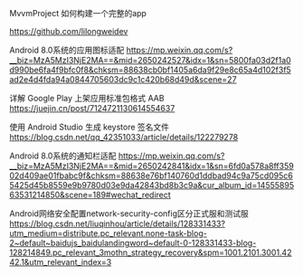 MvvmProject 如何构建一个完整的app 

https://github.com/lilongweidev

Android 8.0系统的应用图标适配
https://mp.weixin.qq.com/s?__biz=MzA5MzI3NjE2MA==&mid=2650242527&idx=1&sn=5800fa03d2f1a0d990be6fa4f9bfc0f8&chksm=88638cb0bf1405a6da9f29e8c65a4d102f3f5ad2e4d4fda94a0844705603dc9c1c420b68d49d&scene=27

详解 Google Play 上架应用标准包格式 AAB
https://juejin.cn/post/7124721130614554637

使用 Android Studio 生成 keystore 签名文件
https://blog.csdn.net/qq_42351033/article/details/122279278

Android 8.0系统的通知栏适配
https://mp.weixin.qq.com/s?__biz=MzA5MzI3NjE2MA==&mid=2650242841&idx=1&sn=6fd0a578a8ff35902d409ae01fbabc9f&chksm=88638e76bf140760d1ddbad94c9a75cd095c65425d45b8559e9b9780d03e9da42843bd8b3c9a&cur_album_id=1455589563531214850&scene=189#wechat_redirect

Android网络安全配置network-security-config区分正式服和测试服
https://blog.csdn.net/liuqinhou/article/details/128331433?utm_medium=distribute.pc_relevant.none-task-blog-2~default~baidujs_baidulandingword~default-0-128331433-blog-128214849.pc_relevant_3mothn_strategy_recovery&spm=1001.2101.3001.4242.1&utm_relevant_index=3